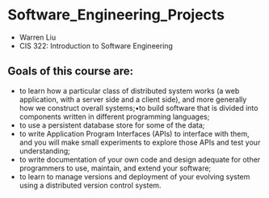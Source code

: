 # Software_Engineering_Projects
* Warren Liu
* CIS 322: Introduction to Software Engineering

## Goals of this course are:

* to learn how a particular class of distributed system works (a web application, with a server side and a client side), and more generally how we construct overall systems;•to build software that is divided into components written in different programming languages;
* to use a persistent database store for some of the data;
* to write Application Program Interfaces (APIs) to interface with them, and you will make small experiments to explore those APIs and test your understanding;
* to write documentation of your own code and design adequate for other programmers to use, maintain, and extend your software;
* to learn to manage versions and deployment of your evolving system using a distributed version control system.

